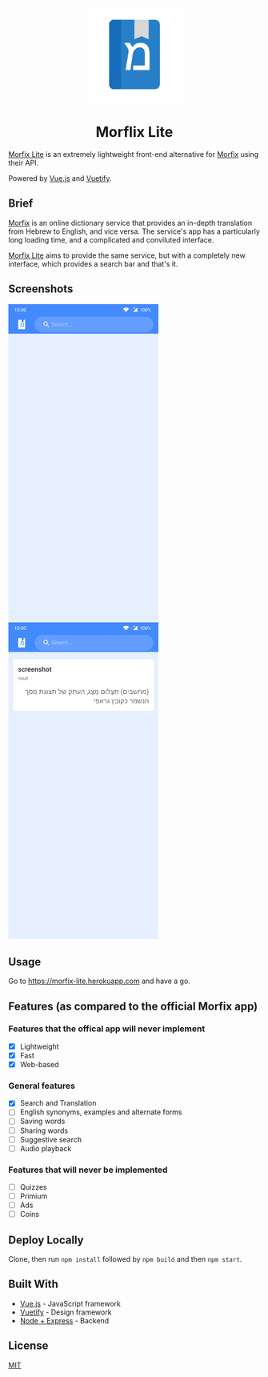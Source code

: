 <p align="center">
<img src="https://github.com/outofink/ml-vue/raw/master/public/img/icons/android-chrome-512x512.png" width=192>
</p>

<h1 align="center">Morflix Lite</h1>


[Morfix Lite](https://morfix-lite.herokuapp.com) is an extremely lightweight front-end alternative for [Morfix](http://www.morfix.co.il/) using their API.

Powered by [Vue.js](https://vuejs.org/) and [Vuetify](https://vuetifyjs.com/en/).

## Brief

[Morfix](http://www.morfix.co.il/) is an online dictionary service that provides an in-depth translation from Hebrew to English, and vice versa. The service's app has a particularly long loading time, and a complicated and conviluted interface.

[Morfix Lite](https://morfix-lite.herokuapp.com) aims to provide the same service, but with a completely new interface, which provides a search bar and that's it.

## Screenshots

<img src="https://github.com/outofink/ml-vue/raw/master/screenshots/home.jpg" width=300> &nbsp;&nbsp;&nbsp;&nbsp;&nbsp;&nbsp;&nbsp;
<img src="https://github.com/outofink/ml-vue/raw/master/screenshots/main.jpg" width=300>

## Usage

Go to https://morfix-lite.herokuapp.com and have a go.


## Features (as compared to the official Morfix app)

### Features that the offical app will never implement
- [x] Lightweight
- [x] Fast
- [x] Web-based

### General features
- [x] Search and Translation
- [ ] English synonyms, examples and alternate forms
- [ ] Saving words
- [ ] Sharing words
- [ ] Suggestive search
- [ ] Audio playback

### Features that will never be implemented
- [ ] Quizzes
- [ ] Primium
- [ ] Ads
- [ ] Coins

## Deploy Locally
Clone, then run `npm install` followed by `npm build` and then `npm start`.

## Built With

* [Vue.js](https://vuejs.org/) - JavaScript framework
* [Vuetify](https://vuetifyjs.com/en/) - Design framework
* [Node + Express](https://expressjs.com/) - Backend

## License

[MIT](https://github.com/outofink/ml-vue/raw/master/LICENSE.md)